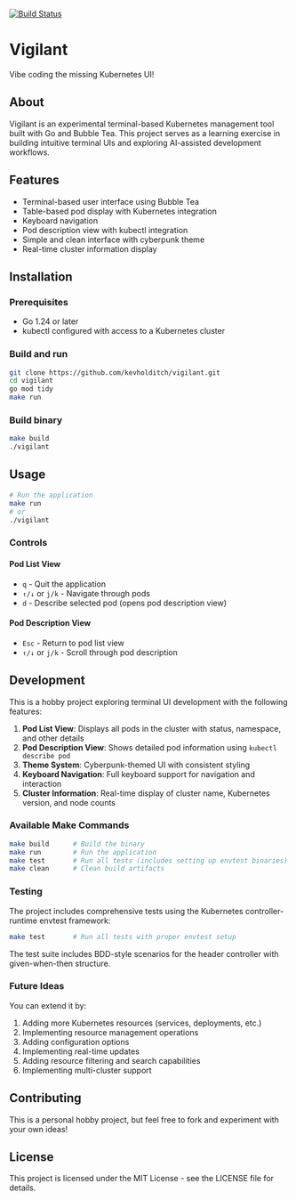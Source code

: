 [![Build Status](https://github.com/kevholditch/vigilant/actions/workflows/go.yml/badge.svg?branch=main)](https://github.com/kevholditch/vigilant/actions/workflows/go.yml)

# Vigilant

Vibe coding the missing Kubernetes UI!

## About

Vigilant is an experimental terminal-based Kubernetes management tool built with Go and Bubble Tea. This project serves as a learning exercise in building intuitive terminal UIs and exploring AI-assisted development workflows.

## Features

- Terminal-based user interface using Bubble Tea
- Table-based pod display with Kubernetes integration
- Keyboard navigation
- Pod description view with kubectl integration
- Simple and clean interface with cyberpunk theme
- Real-time cluster information display

## Installation

### Prerequisites

- Go 1.24 or later
- kubectl configured with access to a Kubernetes cluster

### Build and run

```bash
git clone https://github.com/kevholditch/vigilant.git
cd vigilant
go mod tidy
make run
```

### Build binary

```bash
make build
./vigilant
```

## Usage

```bash
# Run the application
make run
# or
./vigilant
```

### Controls

#### Pod List View
- `q` - Quit the application
- `↑/↓` or `j/k` - Navigate through pods
- `d` - Describe selected pod (opens pod description view)

#### Pod Description View
- `Esc` - Return to pod list view
- `↑/↓` or `j/k` - Scroll through pod description

## Development

This is a hobby project exploring terminal UI development with the following features:

1. **Pod List View**: Displays all pods in the cluster with status, namespace, and other details
2. **Pod Description View**: Shows detailed pod information using `kubectl describe pod`
3. **Theme System**: Cyberpunk-themed UI with consistent styling
4. **Keyboard Navigation**: Full keyboard support for navigation and interaction
5. **Cluster Information**: Real-time display of cluster name, Kubernetes version, and node counts

### Available Make Commands

```bash
make build      # Build the binary
make run        # Run the application
make test       # Run all tests (includes setting up envtest binaries)
make clean      # Clean build artifacts
```

### Testing

The project includes comprehensive tests using the Kubernetes controller-runtime envtest framework:

```bash
make test       # Run all tests with proper envtest setup
```

The test suite includes BDD-style scenarios for the header controller with given-when-then structure.

### Future Ideas

You can extend it by:

1. Adding more Kubernetes resources (services, deployments, etc.)
2. Implementing resource management operations
3. Adding configuration options
4. Implementing real-time updates
5. Adding resource filtering and search capabilities
6. Implementing multi-cluster support

## Contributing

This is a personal hobby project, but feel free to fork and experiment with your own ideas!

## License

This project is licensed under the MIT License - see the LICENSE file for details. 